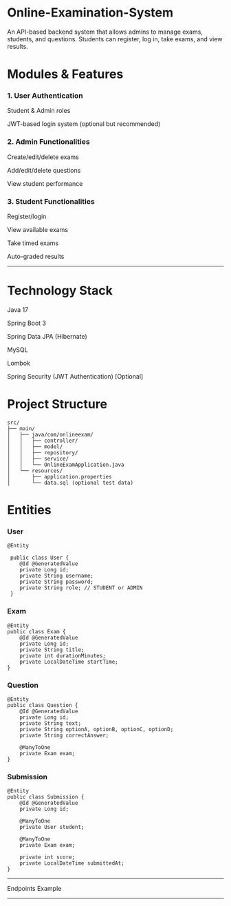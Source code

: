# Online-Examination-System
An API-based backend system that allows admins to manage exams, students, and questions. Students can register, log in, take exams, and view results.

# Modules & Features

### 1. User Authentication

Student & Admin roles

JWT-based login system (optional but recommended)


### 2. Admin Functionalities

Create/edit/delete exams

Add/edit/delete questions

View student performance


### 3. Student Functionalities

Register/login

View available exams

Take timed exams

Auto-graded results



---

# Technology Stack

Java 17

Spring Boot 3

Spring Data JPA (Hibernate)

MySQL

Lombok

Spring Security (JWT Authentication) [Optional]





# Project Structure

```
src/
├── main/
│   ├── java/com/onlineexam/
│   │   ├── controller/
│   │   ├── model/
│   │   ├── repository/
│   │   ├── service/
│   │   └── OnlineExamApplication.java
│   └── resources/
│       ├── application.properties
│       └── data.sql (optional test data)

```

# Entities

### User
```
@Entity

 public class User {
    @Id @GeneratedValue
    private Long id;
    private String username;
    private String password;
    private String role; // STUDENT or ADMIN
 }
```
### Exam
```
@Entity
public class Exam {
    @Id @GeneratedValue
    private Long id;
    private String title;
    private int durationMinutes;
    private LocalDateTime startTime;
}
```
### Question
```
@Entity
public class Question {
    @Id @GeneratedValue
    private Long id;
    private String text;
    private String optionA, optionB, optionC, optionD;
    private String correctAnswer;

    @ManyToOne
    private Exam exam;
}
```
### Submission
```
@Entity
public class Submission {
    @Id @GeneratedValue
    private Long id;

    @ManyToOne
    private User student;

    @ManyToOne
    private Exam exam;

    private int score;
    private LocalDateTime submittedAt;
}
```

---

Endpoints Example


---
